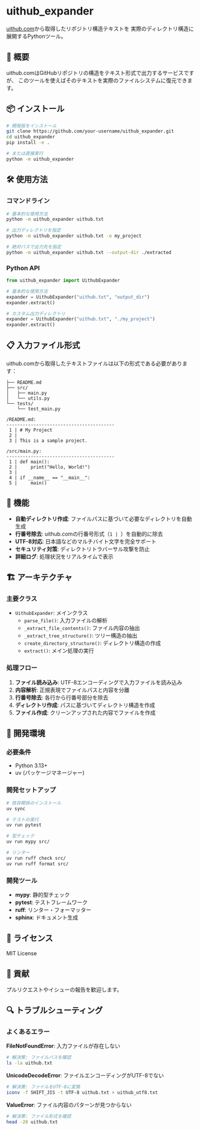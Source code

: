 # uithub_expander

[uithub.com](https://uithub.com)から取得したリポジトリ構造テキストを
実際のディレクトリ構造に展開するPythonツール。

## 🚀 概要

uithub.comはGitHubリポジトリの構造をテキスト形式で出力するサービスですが、
このツールを使えばそのテキストを実際のファイルシステムに復元できます。

## 📦 インストール

```bash
# 開発版をインストール
git clone https://github.com/your-username/uithub_expander.git
cd uithub_expander
pip install -e .

# または直接実行
python -m uithub_expander
```

## 🛠️ 使用方法

### コマンドライン

```bash
# 基本的な使用方法
python -m uithub_expander uithub.txt

# 出力ディレクトリを指定
python -m uithub_expander uithub.txt -o my_project

# 絶対パスで出力先を指定
python -m uithub_expander uithub.txt --output-dir ./extracted
```

### Python API

```python
from uithub_expander import UithubExpander

# 基本的な使用方法
expander = UithubExpander("uithub.txt", "output_dir")
expander.extract()

# カスタム出力ディレクトリ
expander = UithubExpander("uithub.txt", "./my_project")
expander.extract()
```

## 📋 入力ファイル形式

uithub.comから取得したテキストファイルは以下の形式である必要があります：

```text
├── README.md
├── src/
│   ├── main.py
│   └── utils.py
└── tests/
    └── test_main.py

/README.md:
----------------------------------------
 1 | # My Project
 2 |
 3 | This is a sample project.

/src/main.py:
----------------------------------------
 1 | def main():
 2 |     print("Hello, World!")
 3 |
 4 | if __name__ == "__main__":
 5 |     main()
```

## 🔧 機能

- **自動ディレクトリ作成**: ファイルパスに基づいて必要なディレクトリを自動生成
- **行番号除去**: uithub.comの行番号形式（`1 | `）を自動的に除去
- **UTF-8対応**: 日本語などのマルチバイト文字を完全サポート
- **セキュリティ対策**: ディレクトリトラバーサル攻撃を防止
- **詳細ログ**: 処理状況をリアルタイムで表示

## 🏗️ アーキテクチャ

### 主要クラス

- `UithubExpander`: メインクラス
  - `parse_file()`: 入力ファイルの解析
  - `_extract_file_contents()`: ファイル内容の抽出
  - `_extract_tree_structure()`: ツリー構造の抽出
  - `create_directory_structure()`: ディレクトリ構造の作成
  - `extract()`: メイン処理の実行

### 処理フロー

1. **ファイル読み込み**: UTF-8エンコーディングで入力ファイルを読み込み
2. **内容解析**: 正規表現でファイルパスと内容を分離
3. **行番号除去**: 各行から行番号部分を除去
4. **ディレクトリ作成**: パスに基づいてディレクトリ構造を作成
5. **ファイル作成**: クリーンアップされた内容でファイルを作成

## 🧪 開発環境

### 必要条件

- Python 3.13+
- uv (パッケージマネージャー)

### 開発セットアップ

```bash
# 依存関係のインストール
uv sync

# テストの実行
uv run pytest

# 型チェック
uv run mypy src/

# リンター
uv run ruff check src/
uv run ruff format src/
```

### 開発ツール

- **mypy**: 静的型チェック
- **pytest**: テストフレームワーク
- **ruff**: リンター・フォーマッター
- **sphinx**: ドキュメント生成

## 📝 ライセンス

MIT License

## 🤝 貢献

プルリクエストやイシューの報告を歓迎します。

## 🔍 トラブルシューティング

### よくあるエラー

**FileNotFoundError**: 入力ファイルが存在しない

```bash
# 解決策: ファイルパスを確認
ls -la uithub.txt
```

**UnicodeDecodeError**: ファイルエンコーディングがUTF-8でない

```bash
# 解決策: ファイルをUTF-8に変換
iconv -f SHIFT_JIS -t UTF-8 uithub.txt > uithub_utf8.txt
```

**ValueError**: ファイル内容のパターンが見つからない

```bash
# 解決策: ファイル形式を確認
head -20 uithub.txt
```
